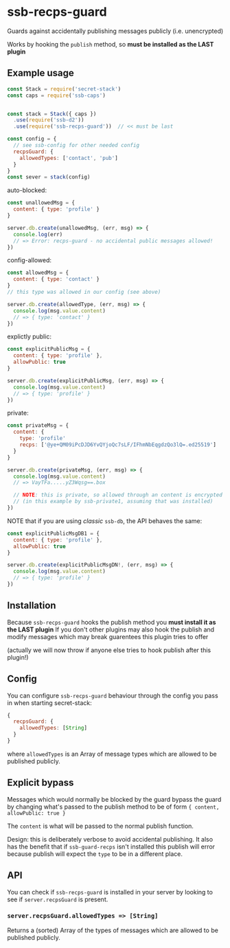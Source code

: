 # ssb-recps-guard

Guards against accidentally publishing messages publicly (i.e. unencrypted)

Works by hooking the `publish` method, so **must be installed as the LAST plugin**


## Example usage

```js
const Stack = require('secret-stack')
const caps = require('ssb-caps')


const stack = Stack({ caps })
  .use(require('ssb-d2'))
  .use(require('ssb-recps-guard'))  // << must be last

const config = {
  // see ssb-config for other needed config
  recpsGuard: {
    allowedTypes: ['contact', 'pub']
  }
}
const sever = stack(config)
```

auto-blocked:
```js
const unallowedMsg = {
  content: { type: 'profile' }
}

server.db.create(unallowedMsg, (err, msg) => {
  console.log(err)
  // => Error: recps-guard - no accidental public messages allowed!
})
```

config-allowed:
```js
const allowedMsg = {
  content: { type: 'contact' }
}
// this type was allowed in our config (see above)

server.db.create(allowedType, (err, msg) => {
  console.log(msg.value.content)
  // => { type: 'contact' }
})
```

explictly public:
```js
const explicitPublicMsg = {
  content: { type: 'profile' },
  allowPublic: true
}

server.db.create(explicitPublicMsg, (err, msg) => {
  console.log(msg.value.content)
  // => { type: 'profile' }
})
```


private: 
```js
const privateMsg = {
  content: {
    type: 'profile'
    recps: ['@ye+QM09iPcDJD6YvQYjoQc7sLF/IFhmNbEqgdzQo3lQ=.ed25519']
  }
}

server.db.create(privateMsg, (err, msg) => {
  console.log(msg.value.content)
  // => VayTFa.....yZ3Wqsg==.box

  // NOTE: this is private, so allowed through an content is encrypted
  // (in this example by ssb-private1, assuming that was installed)
})
```

NOTE that if you are using _classic_ `ssb-db`, the API behaves the same:

```js
const explicitPublicMsgDB1 = {
  content: { type: 'profile' },
  allowPublic: true
}

server.db.create(explicitPublicMsgDN!, (err, msg) => {
  console.log(msg.value.content)
  // => { type: 'profile' }
})
```


## Installation

Because `ssb-recps-guard` hooks the publish method you **must install it as the LAST plugin**
If you don't other plugins may also hook the publish and modify messages
which may break guarentees this plugin tries to offer

(actually we will now throw if anyone else tries to hook publish after this plugin!)

## Config

You can configure `ssb-recps-guard` behaviour through the config you pass in
when starting secret-stack:

```js
{
  recpsGuard: {
    allowedTypes: [String]
  }
}
```

where `allowedTypes` is an Array of message types which are allowed to be published publicly.


## Explicit bypass

Messages which would normally be blocked by the guard  bypass the guard by changing what's passed to the
publish method to be of form `{ content, allowPublic: true }` 

The `content` is what will be passed to the normal publish function.

Design: this is deliberately verbose to avoid accidental publishing.
It also has the benefit that if `ssb-guard-recps` isn't installed this publish will error because publish
will expect the `type` to be in a different place.


## API

You can check if `ssb-recps-guard` is installed in your server by looking to
see if `server.recpsGuard` is present.

### `server.recpsGuard.allowedTypes => [String]`

Returns a (sorted) Array of the types of messages which are allowed to be
published publicly.
